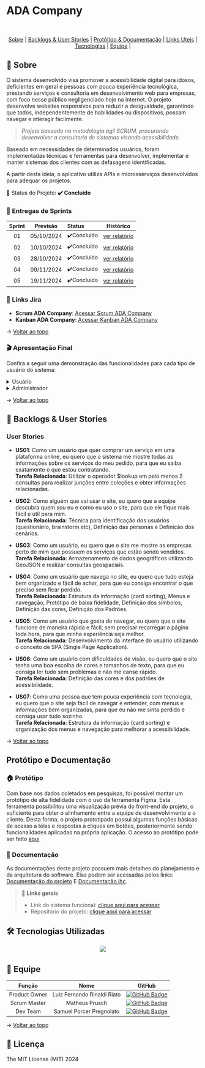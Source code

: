 # ADA Company
<br id="topo">
<p align="center">
    <a href="#sobre">Sobre</a>  |  
    <a href="#backlogs">Backlogs & User Stories</a>  |
    <a href="#prototipo">Protótipo & Documentação</a>  | 
    <a href="#link">Links Uteis</a>  |
    <a href="#tecnologias">Tecnologias</a>  |  
    <a href="#equipe">Equipe</a>  |
</p>

<span id="sobre">

## :bookmark_tabs: Sobre
O sistema desenvolvido visa promover a acessibilidade digital para idosos, 
deficientes em geral e pessoas com pouca experiência tecnológica, prestando 
serviços e consultoria em desenvolvimento web para empresas, com foco nesse 
público negligenciado hoje na internet. O projeto desenvolve websites responsivos 
para reduzir a desigualdade, garantindo que todos, independentemente de 
habilidades ou dispositivos, possam navegar e interagir facilmente.

>_Projeto baseado na metodologia ágil SCRUM, procurando desenvolver a consultoria de sistemas visando acessibilidade._

Baseado em necessidades de determinados usuários, foram implementadas técnicas e ferramentas para desenvolver, implementar e manter sistemas
dos clientes com as defasagens identificadas.

A partir desta ideia, o aplicativo utiliza APIs e microsserviços desenvolvidos para adequar os projetos.

:pushpin: Status do Projeto: **✔️ Concluído** 

### 🏁 Entregas de Sprints
| Sprint | Previsão | Status | Histórico |
|:--:|:----------:|:----------------|:-------------------------------------------------:|
| 01 | 05/10/2024 |  ✔️Concluído    |[ver relatório](https://github.com/ADACompany01/Terceiro-Semestre/blob/main/Documentacao/Gest%C3%A3o%20%C3%81gil%20de%20Projetos/sprint%201/README.md)|
| 02 | 10/10/2024 |  ✔️Concluído    |[ver relatório](https://github.com/ADACompany01/Terceiro-Semestre/blob/main/Documentacao/Gest%C3%A3o%20%C3%81gil%20de%20Projetos/sprint%202/README.md)|
| 03 | 28/10/2024 |  ✔️Concluído    |[ver relatório](https://github.com/ADACompany01/Terceiro-Semestre/blob/main/Documentacao/Gest%C3%A3o%20%C3%81gil%20de%20Projetos/sprint%203/README.md)|
| 04 | 09/11/2024 |  ✔️Concluído    |[ver relatório](https://github.com/ADACompany01/Terceiro-Semestre/blob/main/Documentacao/Gest%C3%A3o%20%C3%81gil%20de%20Projetos/sprint%204/README.md)|
| 05 | 19/11/2024 |  ✔️Concluído    |[ver relatório](https://github.com/ADACompany01/Terceiro-Semestre/blob/main/Documentacao/Gest%C3%A3o%20%C3%81gil%20de%20Projetos/sprint%205/README.md)|

### 🔗 Links Jira
- **Scrum ADA Company**: [Acessar Scrum ADA Company](https://samuel-pregnolattoo.atlassian.net/jira/software/projects/ACS/boards/4)
- **Kanban ADA Company**: [Acessar Kanban ADA Company](https://samuel-pregnolattoo.atlassian.net/jira/software/projects/KAC/boards/3)

→ [Voltar ao topo](#topo)

### :clapper: Apresentação Final
Confira a seguir uma demonstração das funcionalidades para cada tipo de usuário do sistema:
<details>
   <summary>Usuário</summary>
    <div align="center">
        <img src="Documentacao/Gestão Ágil de Projetos/imagens-apresentacao/usuário.PNG">
    </div>
</details>
<details>
   <summary>Administrador</summary>
    <div align="center">
        <img src="Documentacao/Gestão Ágil de Projetos/imagens-apresentacao/admin1.PNG">
        <img src="Documentacao/Gestão Ágil de Projetos/imagens-apresentacao/admin2.PNG">      
    </div>
</details>
    
→ [Voltar ao topo](#topo)

<span id="backlogs">
    
## 👷 Backlogs & User Stories

### User Stories
- **US01**: Como um usuário que quer comprar um serviço em uma plataforma online, eu quero que o sistema me mostre todas as informações sobre os serviços do meu pedido, para que eu saiba exatamente o que estou contratando.  
   **Tarefa Relacionada**: Utilizar o operador $lookup em pelo menos 2 consultas para realizar junções entre coleções e obter informações relacionadas.

- **US02**: Como alguém que vai usar o site, eu quero que a equipe descubra quem sou eu e como eu uso o site, para que ele fique mais fácil e útil para mim.  
   **Tarefa Relacionada**: Técnica para identificação dos usuários (questionário, brainstorm etc), Definição das personas e Definição dos cenários.

- **US03**: Como um usuário, eu quero que o site me mostre as empresas perto de mim que possuem os serviços que estão sendo vendidos.  
   **Tarefa Relacionada**: Armazenamento de dados geográficos utilizando GeoJSON e realizar consultas geospaciais.

- **US04**: Como um usuário que navega no site, eu quero que tudo esteja bem organizado e fácil de achar, para que eu consiga encontrar o que preciso sem ficar perdido.  
   **Tarefa Relacionada**: Estrutura da informação (card sorting), Menus e navegação, Protótipo de baixa fidelidade, Definição dos símbolos, Definição das cores, Definição dos Padrões.

- **US05**: Como um usuário que gosta de navegar, eu quero que o site funcione de maneira rápida e fácil, sem precisar recarregar a página toda hora, para que minha experiência seja melhor.  
   **Tarefa Relacionada**: Desenvolvimento da interface do usuário utilizando o conceito de SPA (Single Page Application).

- **US06**: Como um usuário com dificuldades de visão, eu quero que o site tenha uma boa escolha de cores e tamanhos de texto, para que eu consiga ler tudo sem problemas e não me canse rápido.  
   **Tarefa Relacionada**: Definição das cores e dos padrões de acessibilidade.

- **US07**: Como uma pessoa que tem pouca experiência com tecnologia, eu quero que o site seja fácil de navegar e entender, com menus e informações bem organizadas, para que eu não me sinta perdido e consiga usar tudo sozinho.  
   **Tarefa Relacionada**: Estrutura da informação (card sorting) e organização dos menus e navegação para melhorar a acessibilidade.

→ [Voltar ao topo](#topo)

## Protótipo e Documentação
### 🏠 Protótipo 
<span id="prototipo">
    Com base nos dados coletados em pesquisas, foi possível montar um protótipo de alta fidelidade com o uso da ferramenta Figma. Esta ferramenta possibilitou uma visualização prévia do front-end do projeto, o suficiente para obter o alinhamento entre a equipe de desenvolvimento e o cliente. Desta forma, o projeto prototipado possui algumas funções básicas de acesso a telas e respostas a cliques em botões, posteriormente sendo funcionalidades aplicadas na própria aplicação.
    O acesso ao protótipo pode ser feito <a href="[https://www.figma.com/proto/aoRbpLGfGNXeTD0hLtrsDr/Projeto-Integrador?node-id=0-1&t=P5UiG1z4EAXU1bLR-1](https://www.figma.com/proto/cbgCZT0div1CDRti3LZKff/Prot%C3%B3tipo-ADA-Corporation?node-id=0-1&t=ZKA0FgGVfjmY0lXX-1)">aqui</a>


### 📄 Documentação 
As documentações deste projeto possuem mais detalhes do planejamento e da arquitetura do software. 
Elas podem ser acessadas pelos links: [Documentação do projeto]([documentacao_compras_pi.pdf](https://github.com/ADACompany01/Terceiro-Semestre/tree/main/Documentacao))
E [Documentação ihc](https://github.com/ADACompany01/Terceiro-Semestre/tree/main/Documentacao). <br>

<span id="link">
    
> 🔗 **Links gerais** <br>
> - Link do sistema funcional: [clique aqui para acessar](https://adacompany.vercel.app)
> - Repositório do projeto: [clique aqui para acessar](https://github.com/ADACompany01/Terceiro-Semestre/tree/main)


## 🛠️ Tecnologias Utilizadas 
<span id="tecnologias">
    <p align="center">
      <a href="https://skillicons.dev">
    <img src="https://skillicons.dev/icons?i=html,css,js,tailwind,nodejs,mongodb,vercel,vscode,figma" />
  </a>
</p>
</span>


## :busts_in_silhouette: Equipe


<span id="equipe">
    

|    Função     |                  Nome                 |                          GitHub                              | 
| :-----------: | :-----------------------------------: | :----------------------------------------------------------: |
| Product Owner | Luiz Fernando Rinaldi Riato           |[![GitHub Badge](https://img.shields.io/badge/GitHub-111217?style=flat-square&logo=github&logoColor=white)](https://github.com/LuizRiato)|
| Scrum Master  | Matheus Prusch                        |[![GitHub Badge](https://img.shields.io/badge/GitHub-111217?style=flat-square&logo=github&logoColor=white)](https://github.com/MatheusPrusch77)|
| Dev Team      | Samuel Porcer Pregnolato              |[![GitHub Badge](https://img.shields.io/badge/GitHub-111217?style=flat-square&logo=github&logoColor=white)](https://github.com/SamuelPorcer)|


→ [Voltar ao topo](#topo)


## 🪪 Licença

The MIT License (MIT) 2024

